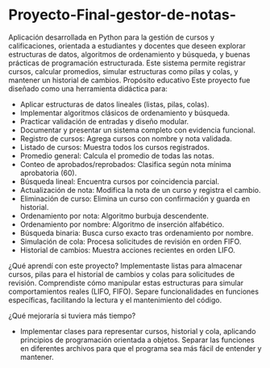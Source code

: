 # Proyecto-Final-gestor-de-notas-
Aplicación desarrollada en Python para la gestión de cursos y calificaciones, orientada a estudiantes y docentes que deseen explorar estructuras de datos, algoritmos de ordenamiento y búsqueda, y buenas prácticas de programación estructurada. Este sistema permite registrar cursos, calcular promedios, simular estructuras como pilas y colas, y mantener un historial de cambios.
Propósito educativo
Este proyecto fue diseñado como una herramienta didáctica para:
- Aplicar estructuras de datos lineales (listas, pilas, colas).
- Implementar algoritmos clásicos de ordenamiento y búsqueda.
- Practicar validación de entradas y diseño modular.
- Documentar y presentar un sistema completo con evidencia funcional.
- Registro de cursos: Agrega cursos con nombre y nota validada.
- Listado de cursos: Muestra todos los cursos registrados.
- Promedio general: Calcula el promedio de todas las notas.
- Conteo de aprobados/reprobados: Clasifica según nota mínima aprobatoria (60).
- Búsqueda lineal: Encuentra cursos por coincidencia parcial.
- Actualización de nota: Modifica la nota de un curso y registra el cambio.
- Eliminación de curso: Elimina un curso con confirmación y guarda en historial.
- Ordenamiento por nota: Algoritmo burbuja descendente.
- Ordenamiento por nombre: Algoritmo de inserción alfabético.
- Búsqueda binaria: Busca curso exacto tras ordenamiento por nombre.
- Simulación de cola: Procesa solicitudes de revisión en orden FIFO.
- Historial de cambios: Muestra acciones recientes en orden LIFO.
  
¿Qué aprendí con este proyecto?
Implementaste listas para almacenar cursos, pilas para el historial de cambios y colas para solicitudes de revisión.
 Comprendiste cómo manipular estas estructuras para simular comportamientos reales (LIFO, FIFO).
Separe funcionalidades en funciones específicas, facilitando la lectura y el mantenimiento del código.

¿Qué mejoraría si tuviera más tiempo?
  - Implementar clases para representar cursos, historial y cola, aplicando principios de programación orientada a objetos.
Separar las funciones en diferentes archivos para que el programa sea más fácil de entender y mantener.



